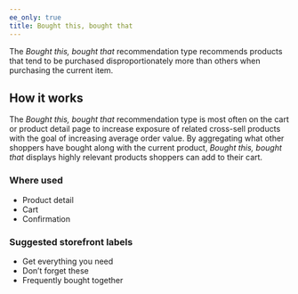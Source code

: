 ```yaml
---
ee_only: true
title: Bought this, bought that
---
```


The _Bought this, bought that_ recommendation type recommends products that tend to be purchased disproportionately more than others when purchasing the current item.

## How it works

The _Bought this, bought that_ recommendation type is most often on the cart or product detail page to increase exposure of related cross-sell products with the goal of increasing average order value. By aggregating what other shoppers have bought along with the current product, _Bought this, bought that_ displays highly relevant products shoppers can add to their cart.

### Where used

- Product detail
- Cart
- Confirmation

### Suggested storefront labels

- Get everything you need
- Don’t forget these
- Frequently bought together

